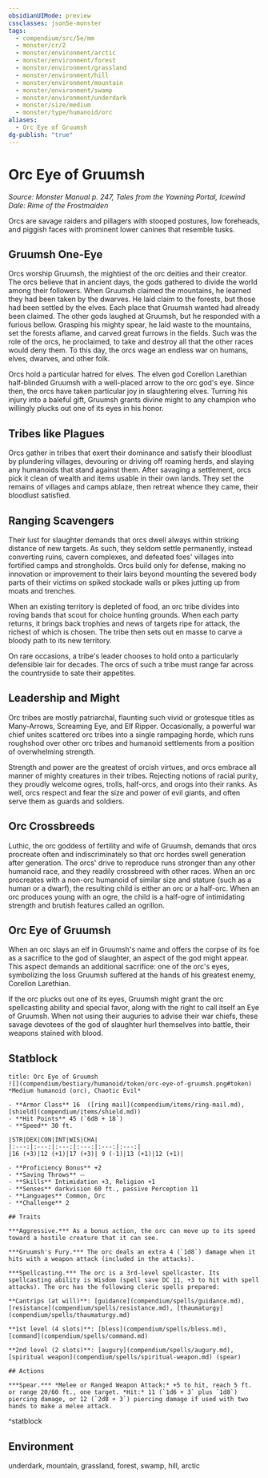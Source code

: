 ```yaml
---
obsidianUIMode: preview
cssclasses: json5e-monster
tags:
  - compendium/src/5e/mm
  - monster/cr/2
  - monster/environment/arctic
  - monster/environment/forest
  - monster/environment/grassland
  - monster/environment/hill
  - monster/environment/mountain
  - monster/environment/swamp
  - monster/environment/underdark
  - monster/size/medium
  - monster/type/humanoid/orc
aliases:
  - Orc Eye of Gruumsh
dg-publish: "true"
---
```

# Orc Eye of Gruumsh
*Source: Monster Manual p. 247, Tales from the Yawning Portal, Icewind Dale: Rime of the Frostmaiden*  

Orcs are savage raiders and pillagers with stooped postures, low foreheads, and piggish faces with prominent lower canines that resemble tusks.

## Gruumsh One-Eye

Orcs worship Gruumsh, the mightiest of the orc deities and their creator. The orcs believe that in ancient days, the gods gathered to divide the world among their followers. When Gruumsh claimed the mountains, he learned they had been taken by the dwarves. He laid claim to the forests, but those had been settled by the elves. Each place that Gruumsh wanted had already been claimed. The other gods laughed at Gruumsh, but he responded with a furious bellow. Grasping his mighty spear, he laid waste to the mountains, set the forests aflame, and carved great furrows in the fields. Such was the role of the orcs, he proclaimed, to take and destroy all that the other races would deny them. To this day, the orcs wage an endless war on humans, elves, dwarves, and other folk.

Orcs hold a particular hatred for elves. The elven god Corellon Larethian half-blinded Gruumsh with a well-placed arrow to the orc god's eye. Since then, the orcs have taken particular joy in slaughtering elves. Turning his injury into a baleful gift, Gruumsh grants divine might to any champion who willingly plucks out one of its eyes in his honor.

## Tribes like Plagues

Orcs gather in tribes that exert their dominance and satisfy their bloodlust by plundering villages, devouring or driving off roaming herds, and slaying any humanoids that stand against them. After savaging a settlement, orcs pick it clean of wealth and items usable in their own lands. They set the remains of villages and camps ablaze, then retreat whence they came, their bloodlust satisfied.

## Ranging Scavengers

Their lust for slaughter demands that orcs dwell always within striking distance of new targets. As such, they seldom settle permanently, instead converting ruins, cavern complexes, and defeated foes' villages into fortified camps and strongholds. Orcs build only for defense, making no innovation or improvement to their lairs beyond mounting the severed body parts of their victims on spiked stockade walls or pikes jutting up from moats and trenches.

When an existing territory is depleted of food, an orc tribe divides into roving bands that scout for choice hunting grounds. When each party returns, it brings back trophies and news of targets ripe for attack, the richest of which is chosen. The tribe then sets out en masse to carve a bloody path to its new territory.

On rare occasions, a tribe's leader chooses to hold onto a particularly defensible lair for decades. The orcs of such a tribe must range far across the countryside to sate their appetites.

## Leadership and Might

Orc tribes are mostly patriarchal, flaunting such vivid or grotesque titles as Many-Arrows, Screaming Eye, and Elf Ripper. Occasionally, a powerful war chief unites scattered orc tribes into a single rampaging horde, which runs roughshod over other orc tribes and humanoid settlements from a position of overwhelming strength.

Strength and power are the greatest of orcish virtues, and orcs embrace all manner of mighty creatures in their tribes. Rejecting notions of racial purity, they proudly welcome ogres, trolls, half-orcs, and orogs into their ranks. As well, orcs respect and fear the size and power of evil giants, and often serve them as guards and soldiers.

## Orc Crossbreeds

Luthic, the orc goddess of fertility and wife of Gruumsh, demands that orcs procreate often and indiscriminately so that orc hordes swell generation after generation. The orcs' drive to reproduce runs stronger than any other humanoid race, and they readily crossbreed with other races. When an orc procreates with a non-orc humanoid of similar size and stature (such as a human or a dwarf), the resulting child is either an orc or a half-orc. When an orc produces young with an ogre, the child is a half-ogre of intimidating strength and brutish features called an ogrillon.

## Orc Eye of Gruumsh

When an orc slays an elf in Gruumsh's name and offers the corpse of its foe as a sacrifice to the god of slaughter, an aspect of the god might appear. This aspect demands an additional sacrifice: one of the orc's eyes, symbolizing the loss Gruumsh suffered at the hands of his greatest enemy, Corellon Larethian.

If the orc plucks out one of its eyes, Gruumsh might grant the orc spellcasting ability and special favor, along with the right to call itself an Eye of Gruumsh. When not using their auguries to advise their war chiefs, these savage devotees of the god of slaughter hurl themselves into battle, their weapons stained with blood.

## Statblock

```ad-statblock
title: Orc Eye of Gruumsh
![](compendium/bestiary/humanoid/token/orc-eye-of-gruumsh.png#token)
*Medium humanoid (orc), Chaotic Evil*

- **Armor Class** 16  ([ring mail](compendium/items/ring-mail.md), [shield](compendium/items/shield.md))
- **Hit Points** 45 (`6d8 + 18`)
- **Speed** 30 ft.

|STR|DEX|CON|INT|WIS|CHA|
|:---:|:---:|:---:|:---:|:---:|:---:|
|16 (+3)|12 (+1)|17 (+3)| 9 (-1)|13 (+1)|12 (+1)|

- **Proficiency Bonus** +2
- **Saving Throws** ⏤
- **Skills** Intimidation +3, Religion +1
- **Senses** darkvision 60 ft., passive Perception 11
- **Languages** Common, Orc
- **Challenge** 2

## Traits

***Aggressive.*** As a bonus action, the orc can move up to its speed toward a hostile creature that it can see.

***Gruumsh's Fury.*** The orc deals an extra 4 (`1d8`) damage when it hits with a weapon attack (included in the attacks).

***Spellcasting.*** The orc is a 3rd-level spellcaster. Its spellcasting ability is Wisdom (spell save DC 11, +3 to hit with spell attacks). The orc has the following cleric spells prepared:

**Cantrips (at will)**: [guidance](compendium/spells/guidance.md), [resistance](compendium/spells/resistance.md), [thaumaturgy](compendium/spells/thaumaturgy.md)

**1st level (4 slots)**: [bless](compendium/spells/bless.md), [command](compendium/spells/command.md)

**2nd level (2 slots)**: [augury](compendium/spells/augury.md), [spiritual weapon](compendium/spells/spiritual-weapon.md) (spear)

## Actions

***Spear.*** *Melee or Ranged Weapon Attack:* +5 to hit, reach 5 ft. or range 20/60 ft., one target. *Hit:* 11 (`1d6 + 3` plus `1d8`) piercing damage, or 12 (`2d8 + 3`) piercing damage if used with two hands to make a melee attack.
```
^statblock

## Environment

underdark, mountain, grassland, forest, swamp, hill, arctic